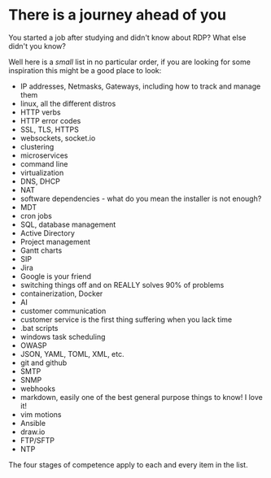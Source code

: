 # There is a journey ahead of you

You started a job after studying and didn't know about RDP? What else didn't you know?

Well here is a _small_ list in no particular order, if you are looking for some inspiration this might be a good place to look:

- IP addresses, Netmasks, Gateways, including how to track and manage them
- linux, all the different distros
- HTTP verbs
- HTTP error codes
- SSL, TLS, HTTPS
- websockets, socket.io
- clustering
- microservices
- command line
- virtualization
- DNS, DHCP
- NAT
- software dependencies - what do you mean the installer is not enough?
- MDT
- cron jobs
- SQL, database management
- Active Directory
- Project management
- Gantt charts
- SIP
- Jira
- Google is your friend
- switching things off and on REALLY solves 90% of problems
- containerization, Docker
- AI
- customer communication
- customer service is the first thing suffering when you lack time
- .bat scripts
- windows task scheduling
- OWASP
- JSON, YAML, TOML, XML, etc.
- git and github
- SMTP
- SNMP
- webhooks
- markdown, easily one of the best general purpose things to know! I love it!
- vim motions
- Ansible
- draw.io
- FTP/SFTP
- NTP

The four stages of competence apply to each and every item in the list.

